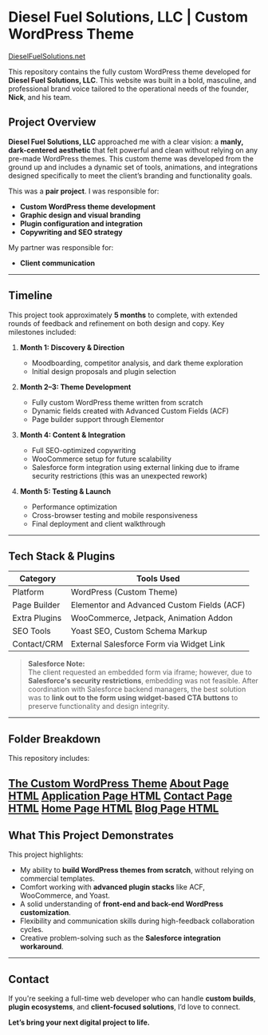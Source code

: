 # Diesel Fuel Solutions, LLC | Custom WordPress Theme  
[DieselFuelSolutions.net](https://dieselfuelsolutions.net)

This repository contains the fully custom WordPress theme developed for **Diesel Fuel Solutions, LLC**. This website was built in a bold, masculine, and professional brand voice tailored to the operational needs of the founder, **Nick**, and his team.

## Project Overview

**Diesel Fuel Solutions, LLC** approached me with a clear vision: a **manly, dark-centered aesthetic** that felt powerful and clean without relying on any pre-made WordPress themes. This custom theme was developed from the ground up and includes a dynamic set of tools, animations, and integrations designed specifically to meet the client’s branding and functionality goals.

This was a **pair project**. I was responsible for:

- **Custom WordPress theme development**
- **Graphic design and visual branding**
- **Plugin configuration and integration**
- **Copywriting and SEO strategy**

My partner was responsible for:

- **Client communication**

---

## Timeline

This project took approximately **5 months** to complete, with extended rounds of feedback and refinement on both design and copy. Key milestones included:

1. **Month 1: Discovery & Direction**
   - Moodboarding, competitor analysis, and dark theme exploration
   - Initial design proposals and plugin selection

2. **Month 2–3: Theme Development**
   - Fully custom WordPress theme written from scratch
   - Dynamic fields created with Advanced Custom Fields (ACF)
   - Page builder support through Elementor

3. **Month 4: Content & Integration**
   - Full SEO-optimized copywriting
   - WooCommerce setup for future scalability
   - Salesforce form integration using external linking due to iframe security restrictions (this was an unexpected rework)

4. **Month 5: Testing & Launch**
   - Performance optimization
   - Cross-browser testing and mobile responsiveness
   - Final deployment and client walkthrough

---

## Tech Stack & Plugins

| Category     | Tools Used                                 |
|--------------|--------------------------------------------|
| Platform     | WordPress (Custom Theme)                   |
| Page Builder | Elementor and Advanced Custom Fields (ACF)                                   |
| Extra Plugins| WooCommerce, Jetpack, Animation Addon      |
| SEO Tools    | Yoast SEO, Custom Schema Markup            |
| Contact/CRM  | External Salesforce Form via Widget Link   |

> **Salesforce Note:**  
> The client requested an embedded form via iframe; however, due to **Salesforce's security restrictions**, embedding was not feasible. After coordination with Salesforce backend managers, the best solution was to **link out to the form using widget-based CTA buttons** to preserve functionality and design integrity.

---

## Folder Breakdown

This repository includes:

[The Custom WordPress Theme](dieselfuelsolutions-theme/)
[About Page HTML](about.html)
[Application Page HTML](apply.html)
[Contact Page HTML](contact.html)
[Home Page HTML](index.html)
[Blog Page HTML](insights.html)
---

## What This Project Demonstrates

This project highlights:

- My ability to **build WordPress themes from scratch**, without relying on commercial templates.
- Comfort working with **advanced plugin stacks** like ACF, WooCommerce, and Yoast.
- A solid understanding of **front-end and back-end WordPress customization**.
- Flexibility and communication skills during high-feedback collaboration cycles.
- Creative problem-solving such as the **Salesforce integration workaround**.

---

## Contact

If you're seeking a full-time web developer who can handle **custom builds**, **plugin ecosystems**, and **client-focused solutions**, I’d love to connect.

**Let’s bring your next digital project to life.**
